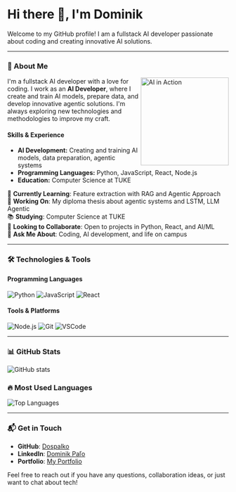 # Hi there 👋, I'm Dominik

Welcome to my GitHub profile! I am a fullstack AI developer passionate about coding and creating innovative AI solutions.

---

### 🌟 About Me

<img align="right" src="https://media.giphy.com/media/xT9IgzoKnwFNmISR8I/giphy.gif" width="200" alt="AI in Action"/>

I'm a fullstack AI developer with a love for coding. I work as an **AI Developer**, where I create and train AI models, prepare data, and develop innovative agentic solutions. I'm always exploring new technologies and methodologies to improve my craft.

#### Skills & Experience
- **AI Development:** Creating and training AI models, data preparation, agentic systems
- **Programming Languages:** Python, JavaScript, React, Node.js
- **Education:** Computer Science at TUKE

🌱 **Currently Learning**: Feature extraction with RAG and Agentic Approach  
🔭 **Working On**: My diploma thesis about agentic systems and LSTM, LLM Agentic  
📚 **Studying**: Computer Science at TUKE  
👯 **Looking to Collaborate**: Open to projects in Python, React, and AI/ML  
💬 **Ask Me About**: Coding, AI development, and life on campus

---

### 🛠️ Technologies & Tools

#### Programming Languages
![Python](https://img.shields.io/badge/-Python-3776AB?style=flat-square&logo=python&logoColor=white)
![JavaScript](https://img.shields.io/badge/-JavaScript-black?style=flat-square&logo=javascript)
![React](https://img.shields.io/badge/-React-61DAFB?style=flat-square&logo=react&logoColor=white)

#### Tools & Platforms
![Node.js](https://img.shields.io/badge/-Node.js-339933?style=flat-square&logo=node.js&logoColor=white)
![Git](https://img.shields.io/badge/-Git-black?style=flat-square&logo=git)
![VSCode](https://img.shields.io/badge/-VSCode-007ACC?style=flat-square&logo=visual-studio-code&logoColor=white)

---

### 📊 GitHub Stats

![GitHub stats](https://github-readme-stats.vercel.app/api?username=Dospalko&show_icons=true&theme=radical)

### 🔥 Most Used Languages

![Top Languages](https://github-readme-stats.vercel.app/api/top-langs/?username=Dospalko&layout=compact&theme=radical)

---

### 📬 Get in Touch

- **GitHub**: [Dospalko](https://github.com/Dospalko)
- **LinkedIn**: [Dominik Paľo](https://linkedin.com/in/dominik-paľo-a61801205)
- **Portfolio**: [My Portfolio](https://dospalko.vercel.app) 

Feel free to reach out if you have any questions, collaboration ideas, or just want to chat about tech!
